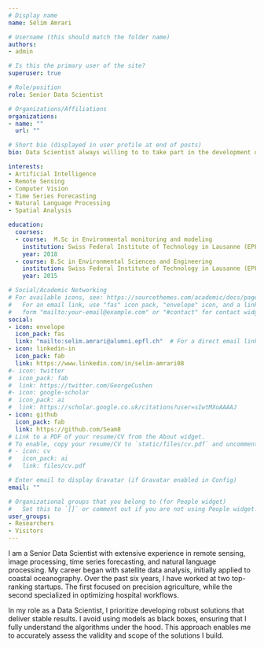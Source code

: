 ```yaml
---
# Display name
name: Sélim Amrari

# Username (this should match the folder name)
authors:
- admin

# Is this the primary user of the site?
superuser: true

# Role/position
role: Senior Data Scientist

# Organizations/Affiliations
organizations:
- name: ""
  url: ""

# Short bio (displayed in user profile at end of posts)
bio: Data Scientist always willing to to take part in the development of high-impact M-L applications.

interests:
- Artificial Intelligence
- Remote Sensing
- Computer Vision
- Time Series Forecasting
- Natural Language Processing
- Spatial Analysis

education:
  courses:
  - course:  M.Sc in Environmental monitoring and modeling
    institution: Swiss Federal Institute of Technology in Lausanne (EPFL)
    year: 2018
  - course: B.Sc in Environmental Sciences and Engineering
    institution: Swiss Federal Institute of Technology in Lausanne (EPFL)
    year: 2015

# Social/Academic Networking
# For available icons, see: https://sourcethemes.com/academic/docs/page-builder/#icons
#   For an email link, use "fas" icon pack, "envelope" icon, and a link in the
#   form "mailto:your-email@example.com" or "#contact" for contact widget.
social:
- icon: envelope
  icon_pack: fas
  link: "mailto:selim.amrari@alumni.epfl.ch"  # For a direct email link, use "mailto:test@example.org".
- icon: linkedin-in
  icon_pack: fab
  link: https://www.linkedin.com/in/selim-amrari08
#- icon: twitter
#  icon_pack: fab
#  link: https://twitter.com/GeorgeCushen
#- icon: google-scholar
#  icon_pack: ai
#  link: https://scholar.google.co.uk/citations?user=sIwtMXoAAAAJ
- icon: github
  icon_pack: fab
  link: https://github.com/Seam8
# Link to a PDF of your resume/CV from the About widget.
# To enable, copy your resume/CV to `static/files/cv.pdf` and uncomment the lines below.
# - icon: cv
#   icon_pack: ai
#   link: files/cv.pdf

# Enter email to display Gravatar (if Gravatar enabled in Config)
email: ""

# Organizational groups that you belong to (for People widget)
#   Set this to `[]` or comment out if you are not using People widget.
user_groups:
- Researchers
- Visitors
---
```


I am a Senior Data Scientist with extensive experience in remote sensing, image processing, time series forecasting, and natural language processing. My career began with satellite data analysis, initially applied to coastal oceanography. Over the past six years, I have worked at two top-ranking startups. The first focused on precision agriculture, while the second specialized in optimizing hospital workflows.

In my role as a Data Scientist, I prioritize developing robust solutions that deliver stable results. I avoid using models as black boxes, ensuring that I fully understand the algorithms under the hood. This approach enables me to accurately assess the validity and scope of the solutions I build.